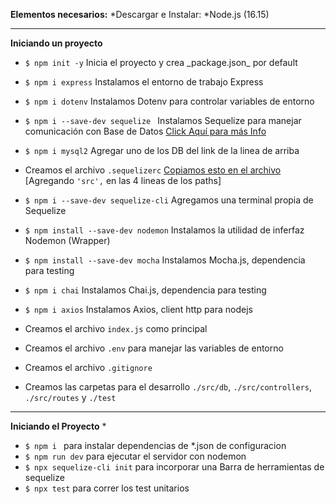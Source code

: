 **Elementos necesarios:**
  *Descargar e Instalar:
  *Node.js (16.15)

---
**Iniciando un proyecto**
  * ```$ npm init -y```                         Inicia el proyecto y crea \_package.json\_ por default  
  * ```$ npm i express```                       Instalamos el entorno de trabajo Express
  * ```$ npm i dotenv```                        Instalamos Dotenv para controlar variables de entorno
  
  * ```$ npm i --save-dev sequelize ```         Instalamos Sequelize para manejar comunicación con Base de Datos [Click Aquí para más Info](https://www.npmjs.com/package/sequelize)
  * ```$ npm i mysql2```                        Agregar uno de los DB del link de la linea de arriba
  * Creamos el archivo ```.sequelizerc``` [Copiamos esto en el archivo](https://sequelize.org/docs/v6/other-topics/migrations/#the-sequelizerc-file) [Agregando ``'src',`` en las 4 lineas de los paths]
  * ```$ npm i --save-dev sequelize-cli```      Agregamos una terminal propia de Sequelize
  * ```$ npm install --save-dev nodemon```      Instalamos la utilidad de inferfaz Nodemon (Wrapper) 
  * ```$ npm install --save-dev mocha```        Instalamos Mocha.js, dependencia para testing
  * ```$ npm i chai```                          Instalamos Chai.js, dependencia para testing
  * ```$ npm i axios```                         Instalamos Axios, client http para nodejs
  * Creamos el archivo ```index.js``` como principal
  * Creamos el archivo ```.env```  para manejar las variables de entorno
  * Creamos el archivo ```.gitignore```

  * Creamos las carpetas para el desarrollo ```./src/db```, ```./src/controllers```, ```./src/routes``` y ```./test```

---  
**Iniciando el Proyecto**
   * 
   * ```$ npm i ``` para instalar dependencias de *.json de configuracion
   * ```$ npm run dev``` para ejecutar el servidor con nodemon
   * ```$ npx sequelize-cli init``` para incorporar una Barra de herramientas de sequelize
   * ```$ npx test``` para correr los test unitarios
   
